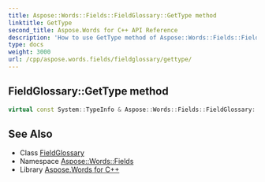 ```yaml
---
title: Aspose::Words::Fields::FieldGlossary::GetType method
linktitle: GetType
second_title: Aspose.Words for C++ API Reference
description: 'How to use GetType method of Aspose::Words::Fields::FieldGlossary class in C++.'
type: docs
weight: 3000
url: /cpp/aspose.words.fields/fieldglossary/gettype/
---
```

## FieldGlossary::GetType method




```cpp
virtual const System::TypeInfo & Aspose::Words::Fields::FieldGlossary::GetType() const override
```

## See Also

* Class [FieldGlossary](../)
* Namespace [Aspose::Words::Fields](../../)
* Library [Aspose.Words for C++](../../../)
